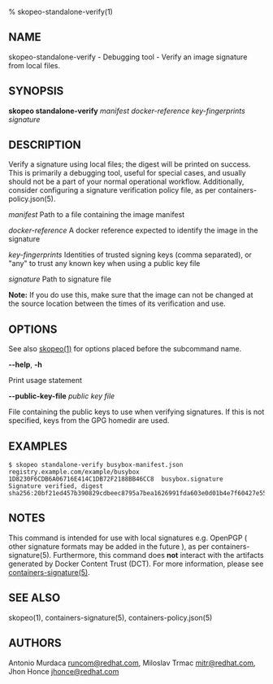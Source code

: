 % skopeo-standalone-verify(1)

## NAME
skopeo\-standalone\-verify - Debugging tool - Verify an image signature from local files.

## SYNOPSIS
**skopeo standalone-verify** _manifest_ _docker-reference_ _key-fingerprints_ _signature_

## DESCRIPTION

Verify a signature using local files; the digest will be printed on success. This is primarily a debugging tool, useful for special cases,
and usually should not be a part of your normal operational workflow. Additionally, consider configuring a signature verification policy file,
as per containers-policy.json(5).

  _manifest_ Path to a file containing the image manifest

  _docker-reference_ A docker reference expected to identify the image in the signature

  _key-fingerprints_ Identities of trusted signing keys (comma separated), or "any" to trust any known key when using a public key file

  _signature_ Path to signature file

**Note:** If you do use this, make sure that the image can not be changed at the source location between the times of its verification and use.

## OPTIONS

See also [skopeo(1)](skopeo.1.md) for options placed before the subcommand name.

**--help**, **-h**

Print usage statement

**--public-key-file** _public key file_

File containing the public keys to use when verifying signatures. If this is not specified, keys from the GPG homedir are used.

## EXAMPLES

```console
$ skopeo standalone-verify busybox-manifest.json registry.example.com/example/busybox 1D8230F6CDB6A06716E414C1DB72F2188BB46CC8  busybox.signature
Signature verified, digest sha256:20bf21ed457b390829cdbeec8795a7bea1626991fda603e0d01b4e7f60427e55
```

## NOTES

This command is intended for use with local signatures e.g. OpenPGP ( other signature formats may be added in the future ), as per containers-signature(5). Furthermore, this command does **not** interact with the artifacts generated by Docker Content Trust (DCT). For more information, please see [containers-signature(5)](https://github.com/containers/image/blob/main/docs/containers-signature.5.md).

## SEE ALSO
skopeo(1), containers-signature(5), containers-policy.json(5)

## AUTHORS

Antonio Murdaca <runcom@redhat.com>, Miloslav Trmac <mitr@redhat.com>, Jhon Honce <jhonce@redhat.com>
